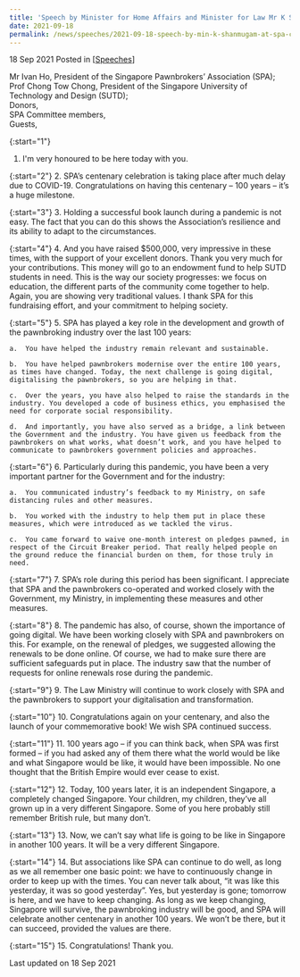 ```yaml
---
title: 'Speech by Minister for Home Affairs and Minister for Law Mr K Shanmugam at Singapore Pawnbrokers Association Commemorative Book Launch'
date: 2021-09-18
permalink: /news/speeches/2021-09-18-speech-by-min-k-shanmugam-at-spa-commemorative-book-launch/
---
```


18 Sep 2021 Posted in [[Speeches](/news/speeches)]

Mr Ivan Ho, President of the Singapore Pawnbrokers’ Association (SPA);<br>
Prof Chong Tow Chong, President of the Singapore University of Technology and Design (SUTD);<br>
Donors,<br>
SPA Committee members,<br>
Guests,<br>


{:start="1"}
1.	I'm very honoured to be here today with you.

{:start="2"}
2.	SPA’s centenary celebration is taking place after much delay due to COVID-19. Congratulations on having this centenary – 100 years – it’s a huge milestone.

{:start="3"}
3.	Holding a successful book launch during a pandemic is not easy. The fact that you can do this shows the Association’s resilience and its ability to adapt to the circumstances.

{:start="4"}
4.	And you have raised $500,000, very impressive in these times, with the support of your excellent donors. Thank you very much for your contributions. This money will go to an endowment fund to help SUTD students in need. This is the way our society progresses: we focus on education, the different parts of the community come together to help. Again, you are showing very traditional values. I thank SPA for this fundraising effort, and your commitment to helping society. 

{:start="5"}
5.	SPA has played a key role in the development and growth of the pawnbroking industry over the last 100 years:
 
    a.	You have helped the industry remain relevant and sustainable. 
    
    b.	You have helped pawnbrokers modernise over the entire 100 years, as times have changed. Today, the next challenge is going digital, digitalising the pawnbrokers, so you are helping in that.
    
    c.	Over the years, you have also helped to raise the standards in the industry. You developed a code of business ethics, you emphasised the need for corporate social responsibility.
    
    d.	And importantly, you have also served as a bridge, a link between the Government and the industry. You have given us feedback from the pawnbrokers on what works, what doesn’t work, and you have helped to communicate to pawnbrokers government policies and approaches. 
    
{:start="6"}
6.	Particularly during this pandemic, you have been a very important partner for the Government and for the industry:

    a.	You communicated industry’s feedback to my Ministry, on safe distancing rules and other measures. 
    
    b.	You worked with the industry to help them put in place these measures, which were introduced as we tackled the virus.
    
    c.	You came forward to waive one-month interest on pledges pawned, in respect of the Circuit Breaker period. That really helped people on the ground reduce the financial burden on them, for those truly in need. 

{:start="7"}
7.	SPA’s role during this period has been significant. I appreciate that SPA and the pawnbrokers co-operated and worked closely with the Government, my Ministry, in implementing these measures and other measures.

{:start="8"}
8.	The  pandemic has also, of course, shown the importance of going digital. We have been working closely with SPA and pawnbrokers on this. For example, on the renewal of pledges, we suggested allowing the renewals to be done online. Of course, we had to make sure there are sufficient safeguards put in place. The industry saw that the number of requests for online renewals rose during the pandemic. 

{:start="9"}
9.	The Law Ministry will continue to work closely with SPA and the pawnbrokers to support your digitalisation and transformation. 

{:start="10"}
10.	Congratulations again on your centenary, and also the launch of your commemorative book! We wish SPA continued success.    

{:start="11"}
11.	100 years ago – if you can think back, when SPA was first formed – if you had asked any of them there what the world would be like and what Singapore would be like, it would have been impossible. No one thought that the British Empire would ever cease to exist.

{:start="12"}
12.	Today, 100 years later, it is an independent Singapore, a completely changed Singapore. Your children, my children, they’ve all grown up in a very different Singapore. Some of you here probably still remember British rule, but many don’t. 

{:start="13"}
13.	Now, we can’t say what life is going to be like in Singapore in another 100 years. It will be a very different Singapore.
  
{:start="14"}
14.	But associations like SPA can continue to do well, as long as we all remember one basic point: we have to continuously change in order to keep up with the times. You can never talk about, “it was like this yesterday, it was so good yesterday”. Yes, but yesterday is gone; tomorrow is here, and we have to keep changing. As long as we keep changing, Singapore will survive, the pawnbroking industry will be good, and SPA will celebrate another centenary in another 100 years. We won’t be there, but it can succeed, provided the values are there. 

{:start="15"}
15.	Congratulations! Thank you.

<p class="right-side-updated">Last updated on 18 Sep 2021</p> 
